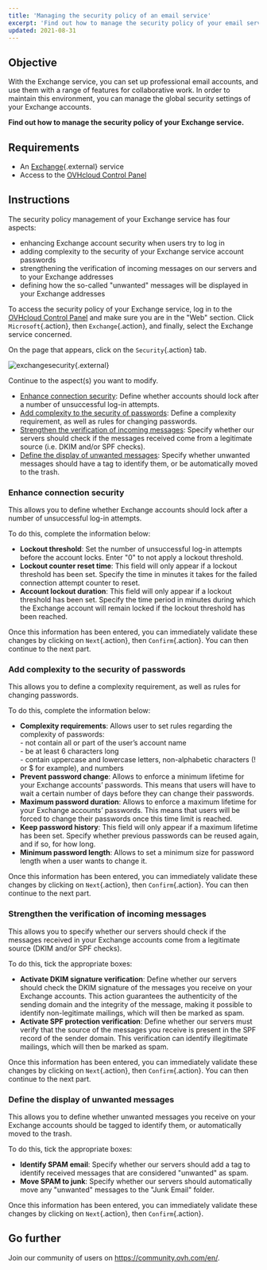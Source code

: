 ```yaml
---
title: 'Managing the security policy of an email service'
excerpt: 'Find out how to manage the security policy of your email service'
updated: 2021-08-31
---
```


## Objective

With the Exchange service, you can set up professional email accounts, and use them with a range of features for collaborative work. In order to maintain this environment, you can manage the global security settings of your Exchange accounts.

**Find out how to manage the security policy of your Exchange service.**

## Requirements

- An [Exchange](https://www.ovhcloud.com/en-gb/emails/){.external} service
- Access to the [OVHcloud Control Panel](https://ca.ovh.com/auth/?action=gotomanager&from=https://www.ovh.com/world/&ovhSubsidiary=we)

## Instructions

The security policy management of your Exchange service has four aspects:

- enhancing Exchange account security when users try to log in
- adding complexity to the security of your Exchange service account passwords
- strengthening the verification of incoming messages on our servers and to your Exchange addresses
- defining how the so-called "unwanted" messages will be displayed in your Exchange addresses

To access the security policy of your Exchange service, log in to the [OVHcloud Control Panel](https://ca.ovh.com/auth/?action=gotomanager&from=https://www.ovh.com/world/&ovhSubsidiary=we) and make sure you are in the "Web" section. Click `Microsoft`{.action}, then `Exchange`{.action}, and finally, select the Exchange service concerned.

On the page that appears, click on the `Security`{.action} tab.

![exchangesecurity](images/manage-security02.png){.external}

Continue to the aspect(s) you want to modify.

- [Enhance connection security](#enhanced-security): Define whether accounts should lock after a number of unsuccessful log-in attempts.
- [Add complexity to the security of passwords](#password-complexity): Define a complexity requirement, as well as rules for changing passwords.
- [Strengthen the verification of incoming messages](#incoming-messages-verification): Specify whether our servers should check if the messages received come from a legitimate source (i.e. DKIM and/or SPF checks).
- [Define the display of unwanted messages](#unwanted-messages-management): Specify whether unwanted messages should have a tag to identify them, or be automatically moved to the trash.

### Enhance connection security <a name="enhanced-security"></a>

This allows you to define whether Exchange accounts should lock after a number of unsuccessful log-in attempts.

To do this, complete the information below:

- **Lockout threshold**: Set the number of unsuccessful log-in attempts before the account locks. Enter "0" to not apply a lockout threshold.
- **Lockout counter reset time**: This field will only appear if a lockout threshold has been set. Specify the time in minutes it takes for the failed connection attempt counter to reset.
- **Account lockout duration**: This field will only appear if a lockout threshold has been set. Specify the time period in minutes during which the Exchange account will remain locked if the lockout threshold has been reached.

Once this information has been entered, you can immediately validate these changes by clicking on `Next`{.action}, then `Confirm`{.action}. You can then continue to the next part.

### Add complexity to the security of passwords <a name="password-complexity"></a>

This allows you to define a complexity requirement, as well as rules for changing passwords.

To do this, complete the information below:

- **Complexity requirements**: Allows user to set rules regarding the complexity of passwords:<br> \- not contain all or part of the user’s account name<br> \- be at least 6 characters long<br> \- contain uppercase and lowercase letters, non-alphabetic characters (! or $ for example), and numbers
- **Prevent password change**: Allows to enforce a minimum lifetime for your Exchange accounts’ passwords. This means that users will have to wait a certain number of days before they can change their passwords.
- **Maximum password duration**: Allows to enforce a maximum lifetime for your Exchange accounts’ passwords. This means that users will be forced to change their passwords once this time limit is reached.
- **Keep password history**: This field will only appear if a maximum lifetime has been set. Specify whether previous passwords can be reused again, and if so, for how long.
- **Minimum password length**: Allows to set a minimum size for password length when a user wants to change it.

Once this information has been entered, you can immediately validate these changes by clicking on `Next`{.action}, then `Confirm`{.action}. You can then continue to the next part.

### Strengthen the verification of incoming messages <a name="incoming-messages-verification"></a>

This allows you to specify whether our servers should check if the messages received in your Exchange accounts come from a legitimate source (DKIM and/or SPF checks).

To do this, tick the appropriate boxes:

- **Activate DKIM signature verification**: Define whether our servers should check the DKIM signature of the messages you receive on your Exchange accounts. This action guarantees the authenticity of the sending domain and the integrity of the message, making it possible to identify non-legitimate mailings, which will then be marked as spam.
- **Activate SPF protection verification**: Define whether our servers must verify that the source of the messages you receive is present in the SPF record of the sender domain. This verification can identify illegitimate mailings, which will then be marked as spam.

Once this information has been entered, you can immediately validate these changes by clicking on `Next`{.action}, then `Confirm`{.action}. You can then continue to the next part.

### Define the display of unwanted messages <a name="unwanted-messages-management"></a>	

This allows you to define whether unwanted messages you receive on your Exchange accounts should be tagged to identify them, or automatically moved to the trash.

To do this, tick the appropriate boxes:

- **Identify SPAM email**: Specify whether our servers should add a tag to identify received messages that are considered "unwanted" as spam.
- **Move SPAM to junk**: Specify whether our servers should automatically move any "unwanted" messages to the "Junk Email" folder.

Once this information has been entered, you can immediately validate these changes by clicking on `Next`{.action}, then `Confirm`{.action}.

## Go further

Join our community of users on <https://community.ovh.com/en/>.

